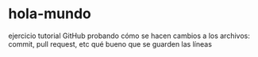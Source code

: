 # hola-mundo
ejercicio tutorial GitHub
probando cómo se hacen cambios a los archivos: commit, pull request, etc
qué bueno que se guarden las líneas
